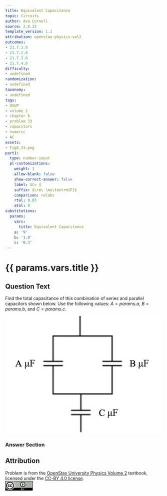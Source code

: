 ```yaml
---
title: Equivalent Capacitance
topic: Circuits
author: Ava Cornell
source: 2.8.33
template_version: 1.1
attribution: openstax-physics-vol2
outcomes:
- 21.7.1.0
- 21.7.2.0
- 21.7.3.0
- 21.7.4.0
difficulty:
- undefined
randomization:
- undefined
taxonomy:
- undefined
tags:
- OSUP
- volume 2
- chapter 8
- problem 33
- capacitors
- numeric
- AC
assets:
- Fig8_33.png
part1:
  type: number-input
  pl-customizations:
    weight: 1
    allow-blank: false
    show-correct-answer: false
    label: $C= $
    suffix: $\rm\ \mu\textrm{F}$
    comparison: relabs
    rtol: 0.03
    atol: 0
substitutions:
  params:
    vars:
      title: Equivalent Capacitance
    a: '9'
    b: '1.0'
    c: '0.3'
---
```

# {{ params.vars.title }}
## Question Text

Find the total capacitance of this combination of series and parallel capacitors shown below. Use the following values: $A = {{params.a }}$, $B = {{params.b }}$, and $C = {{params.c }}$.

<img src="Fig8_33.png">

### Answer Section

## Attribution

Problem is from the [OpenStax University Physics Volume 2](https://openstax.org/details/books/university-physics-volume-2) textbook, licensed under the [CC-BY 4.0 license](https://creativecommons.org/licenses/by/4.0/).<br>![Image representing the Creative Commons 4.0 BY license.](https://raw.githubusercontent.com/firasm/bits/master/by.png)